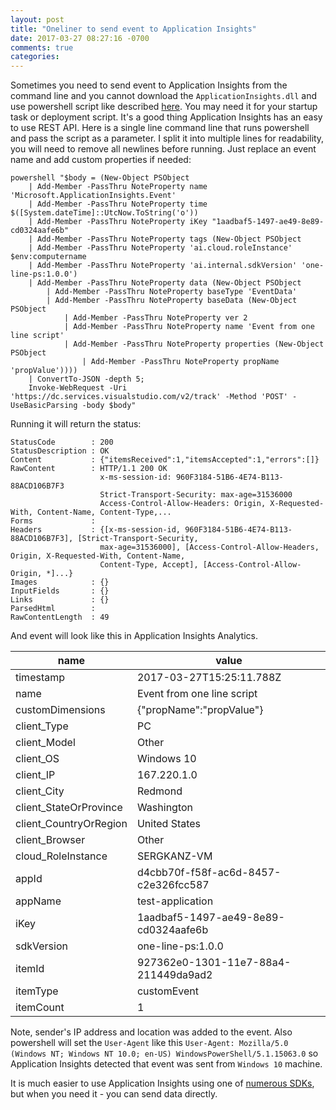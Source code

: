 ```yaml
---
layout: post
title: "Oneliner to send event to Application Insights"
date: 2017-03-27 08:27:16 -0700
comments: true
categories: 
---
```

Sometimes you need to send event to Application Insights from the command line and you cannot download the `ApplicationInsights.dll` and use powershell script like described [here](https://vnextengineer.azurewebsites.net/powershell-application-insights/). You may need it for your startup task or deployment script. It's a good thing Application Insights has an easy to use REST API. Here is a single line command line that runs powershell and pass the script as a parameter. I split it into multiple lines for readability, you will need to remove all newlines before running. Just replace an event name and add custom properties if needed:

```
powershell "$body = (New-Object PSObject 
    | Add-Member -PassThru NoteProperty name 'Microsoft.ApplicationInsights.Event' 
    | Add-Member -PassThru NoteProperty time $([System.dateTime]::UtcNow.ToString('o')) 
    | Add-Member -PassThru NoteProperty iKey "1aadbaf5-1497-ae49-8e89-cd0324aafe6b" 
    | Add-Member -PassThru NoteProperty tags (New-Object PSObject 
    | Add-Member -PassThru NoteProperty 'ai.cloud.roleInstance' $env:computername 
    | Add-Member -PassThru NoteProperty 'ai.internal.sdkVersion' 'one-line-ps:1.0.0') 
    | Add-Member -PassThru NoteProperty data (New-Object PSObject 
        | Add-Member -PassThru NoteProperty baseType 'EventData' 
        | Add-Member -PassThru NoteProperty baseData (New-Object PSObject 
            | Add-Member -PassThru NoteProperty ver 2 
            | Add-Member -PassThru NoteProperty name 'Event from one line script' 
            | Add-Member -PassThru NoteProperty properties (New-Object PSObject 
                | Add-Member -PassThru NoteProperty propName 'propValue')))) 
    | ConvertTo-JSON -depth 5; 
    Invoke-WebRequest -Uri 'https://dc.services.visualstudio.com/v2/track' -Method 'POST' -UseBasicParsing -body $body" 
```

Running it will return the status:

```
StatusCode        : 200
StatusDescription : OK
Content           : {"itemsReceived":1,"itemsAccepted":1,"errors":[]}
RawContent        : HTTP/1.1 200 OK
                    x-ms-session-id: 960F3184-51B6-4E74-B113-88ACD106B7F3
                    Strict-Transport-Security: max-age=31536000
                    Access-Control-Allow-Headers: Origin, X-Requested-With, Content-Name, Content-Type,...
Forms             :
Headers           : {[x-ms-session-id, 960F3184-51B6-4E74-B113-88ACD106B7F3], [Strict-Transport-Security,
                    max-age=31536000], [Access-Control-Allow-Headers, Origin, X-Requested-With, Content-Name,
                    Content-Type, Accept], [Access-Control-Allow-Origin, *]...}
Images            : {}
InputFields       : {}
Links             : {}
ParsedHtml        :
RawContentLength  : 49
```

And event will look like this in Application Insights Analytics. 

| name                   | value                                |
|------------------------|--------------------------------------|
| timestamp              | 2017-03-27T15:25:11.788Z             |
| name                   | Event from one line script           |
| customDimensions       | {"propName":"propValue"}             |
| client_Type            | PC                                   |
| client_Model           | Other                                |
| client_OS              | Windows 10                           |
| client_IP              | 167.220.1.0                          |
| client_City            | Redmond                              |
| client_StateOrProvince | Washington                           |
| client_CountryOrRegion | United States                        |
| client_Browser         | Other                                |
| cloud_RoleInstance     | SERGKANZ-VM                          |
| appId                  | d4cbb70f-f58f-ac6d-8457-c2e326fcc587 |
| appName                | test-application                     |
| iKey                   | 1aadbaf5-1497-ae49-8e89-cd0324aafe6b |
| sdkVersion             | one-line-ps:1.0.0                    |
| itemId                 | 927362e0-1301-11e7-88a4-211449da9ad2 |
| itemType               | customEvent                          |
| itemCount              | 1                                    |


Note, sender's IP address and location was added to the event. Also powershell will set the `User-Agent` like this `User-Agent: Mozilla/5.0 (Windows NT; Windows NT 10.0; en-US) WindowsPowerShell/5.1.15063.0` so Application Insights detected that event was sent from `Windows 10` machine.

It is much easier to use Application Insights using one of [numerous SDKs](https://github.com/microsoft/Applicationinsights-home), but when you need it - you can send data directly.